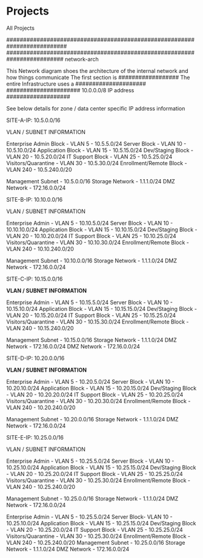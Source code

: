 # Projects
All Projects



##########################################################################
#########################################################################
network-arch

This Network diagram shoes the architecture of the internal network and how things communicate The first section is
##################    The entire Infrastructure uses a    #####################
######################        10.0.0.0/8 IP address        ###################

See below details for zone / data center specific IP address information

SITE-A-IP: 10.5.0.0/16

VLAN / SUBNET INFORMATION


Enterprise Admin Block -        VLAN 5 -             10.5.5.0/24
Server Block -                  VLAN 10 -            10.5.10.0/24
Application Block -             VLAN 15 -            10.5.15.0/24
Dev/Staging Block -             VLAN 20 -            10.5.20.0/24
IT Support Block -              VLAN 25 -            10.5.25.0/24
Visitors/Quarantine -           VLAN 30 -            10.5.30.0/24
Enrollment/Remote Block -       VLAN 240 -           10.5.240.0/20

Management Subnet -                                  10.5.0.0/16
Storage Network -                                    1.1.1.0/24
DMZ Network -                                        172.16.0.0/24

SITE-B-IP: 10.10.0.0/16 

VLAN / SUBNET INFORMATION



Enterprise Admin -              VLAN 5 -             10.10.5.0/24
Server Block -                  VLAN 10 -            10.10.10.0/24
Application Block -             VLAN 15 -            10.10.15.0/24
Dev/Staging Block -             VLAN 20 -            10.10.20.0/24
IT Support Block -              VLAN 25 -            10.10.25.0/24
Visitors/Quarantine -           VLAN 30 -            10.10.30.0/24
Enrollment/Remote Block -       VLAN 240 -           10.10.240.0/20

Management Subnet -                                  10.10.0.0/16
Storage Network -                                    1.1.1.0/24
DMZ Network -                                        172.16.0.0/24

SITE-C-IP: 10.15.0.0/16

****VLAN / SUBNET INFORMATION****

Enterprise Admin -               VLAN 5 -            10.15.5.0/24
Server Block -                   VLAN 10 -           10.15.10.0/24
Application Block -              VLAN 15 -           10.15.15.0/24
Dev/Staging Block -              VLAN 20 -           10.15.20.0/24
IT Support Block -               VLAN 25 -           10.15.25.0/24
Visitors/Quarantine -            VLAN 30 -           10.15.30.0/24
Enrollment/Remote Block -        VLAN 240 -          10.15.240.0/20

Management Subnet -                                  10.15.0.0/16
Storage Network -                                    1.1.1.0/24
DMZ Network -                                        172.16.0.0/24
DMZ Network - 172.16.0.0/24

SITE-D-IP: 10.20.0.0/16

****VLAN / SUBNET INFORMATION****

Enterprise Admin -                VLAN 5 -           10.20.5.0/24
Server Block -                    VLAN 10 -          10.20.10.0/24
Application Block -               VLAN 15 -          10.20.15.0/24
Dev/Staging Block -               VLAN 20 -          10.20.20.0/24
IT Support Block -                VLAN 25 -          10.20.25.0/24
Visitors/Quarantine -             VLAN 30 -          10.20.30.0/24
Enrollment/Remote Block -         VLAN 240 -         10.20.240.0/20

Management Subnet -                                  10.20.0.0/16
Storage Network -                                    1.1.1.0/24
DMZ Network -                                        172.16.0.0/24


SITE-E-IP: 10.25.0.0/16

VLAN / SUBNET INFORMATION


Enterprise Admin -                VLAN 5 -           10.25.5.0/24
Server Block -                    VLAN 10 -          10.25.10.0/24
Application Block -               VLAN 15 -          10.25.15.0/24
Dev/Staging Block -               VLAN 20 -          10.25.20.0/24
IT Support Block -                VLAN 25 -          10.25.25.0/24
Visitors/Quarantine -             VLAN 30 -          10.25.30.0/24
Enrollment/Remote Block -         VLAN 240 -         10.25.240.0/20

Management Subnet -                                  10.25.0.0/16
Storage Network -                                    1.1.1.0/24
DMZ Network -                                        172.16.0.0/24

Enterprise Admin - VLAN 5 - 10.25.5.0/24 
Server Block- VLAN 10 - 10.25.10.0/24 
Application Block - VLAN 15 - 10.25.15.0/24 
Dev/Staging Block - VLAN 20 - 10.25.20.0/24 
IT Support Block - VLAN 25 - 10.25.25.0/24 
Visitors/Quarantine - VLAN 30 - 10.25.30.0/24 
Enrollment/Remote Block - VLAN 240 - 10.25.240.0/20
Management Subnet - 10.25.0.0/16 Storage 
Network - 1.1.1.0/24 
DMZ Network - 172.16.0.0/24

